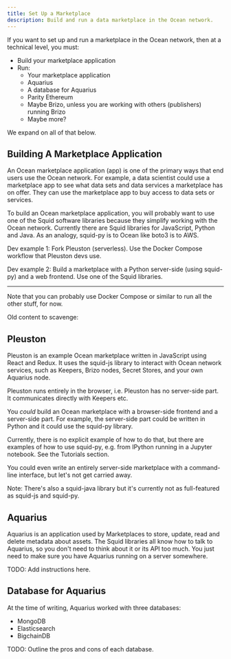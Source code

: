 ```yaml
---
title: Set Up a Marketplace
description: Build and run a data marketplace in the Ocean network.
---
```


If you want to set up and run a marketplace in the Ocean network, then at a technical level, you must:

- Build your marketplace application
- Run:
  - Your marketplace application
  - Aquarius
  - A database for Aquarius
  - Parity Ethereum
  - Maybe Brizo, unless you are working with others (publishers) running Brizo
  - Maybe more?

We expand on all of that below.

## Building A Marketplace Application

An Ocean marketplace application (app) is one of the primary ways that end users use the Ocean network. For example, a data scientist could use a marketplace app to see what data sets and data services a marketplace has on offer. They can use the marketplace app to buy access to data sets or services.

To build an Ocean marketplace application, you will probably want to use one of the Squid software libraries because they simplify working with the Ocean network.
Currently there are Squid libraries for JavaScript, Python and Java.
As an analogy, squid-py is to Ocean like boto3 is to AWS.

Dev example 1: Fork Pleuston (serverless). Use the Docker Compose workflow that Pleuston devs use.

Dev example 2: Build a marketplace with a Python server-side (using squid-py) and a web frontend. Use one of the Squid libraries.

<hr>

Note that you can probably use Docker Compose or similar to run all the other stuff, for now.

Old content to scavenge:

## Pleuston

Pleuston is an example Ocean marketplace written in JavaScript using React and Redux.
It uses the squid-js library to interact with Ocean network services, such as Keepers, Brizo nodes, Secret Stores, and your own Aquarius node.

Pleuston runs entirely in the browser, i.e. Pleuston has no server-side part. It communicates directly with Keepers etc.

You _could_ build an Ocean marketplace with a browser-side frontend and a server-side part.
For example, the server-side part could be written in Python and it could use the squid-py library.

Currently, there is no explicit example of how to do that, but there are examples of how to use squid-py, e.g. from IPython running in a Jupyter notebook.
See the Tutorials section.

You could even write an entirely server-side marketplace with a command-line interface, but let's not get carried away.

Note: There's also a squid-java library but it's currently not as full-featured as squid-js and squid-py.

## Aquarius

Aquarius is an application used by Marketplaces to store, update, read and delete metadata about assets. The Squid libraries all know how to talk to Aquarius, so you don't need to think about it or its API too much. You just need to make sure you have Aquarius running on a server somewhere.

TODO: Add instructions here.

## Database for Aquarius

At the time of writing, Aquarius worked with three databases:

- MongoDB
- Elasticsearch
- BigchainDB

TODO: Outline the pros and cons of each database.
